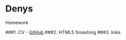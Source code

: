 # Denys
Homework

###1. CV - [GitHub](https://straus94.github.io/home-task/)
###2. HTML5 Smashing
###3. links
